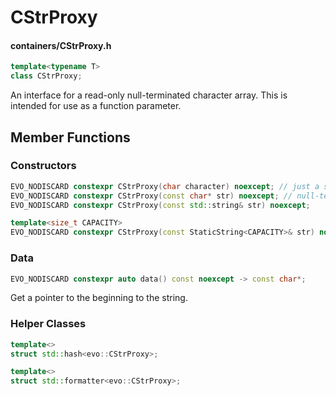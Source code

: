 # CStrProxy
#### containers/CStrProxy.h

```C++
template<typename T>
class CStrProxy;
```

An interface for a read-only null-terminated character array. This is intended for use as a function parameter.






## Member Functions

### Constructors
```C++
EVO_NODISCARD constexpr CStrProxy(char character) noexcept; // just a single character
EVO_NODISCARD constexpr CStrProxy(const char* str) noexcept; // null-terminated character array
EVO_NODISCARD constexpr CStrProxy(const std::string& str) noexcept;

template<size_t CAPACITY>
EVO_NODISCARD constexpr CStrProxy(const StaticString<CAPACITY>& str) noexcept;
```

### Data
```C++
EVO_NODISCARD constexpr auto data() const noexcept -> const char*;
```
Get a pointer to the beginning to the string.


### Helper Classes
```C++
template<>
struct std::hash<evo::CStrProxy>;

template<>
struct std::formatter<evo::CStrProxy>;
```

